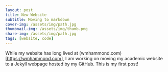 ```yaml
---
layout: post
title: New Website
subtitle: Moving to markdown
cover-img: /assets/img/path.jpg
thumbnail-img: /assets/img/thumb.png
share-img: /assets/img/path.jpg
tags: [website, code]
---
```


While my website has long lived at (wmhammond.com)[https://wmhammond.com], I am working on moving my academic website to a Jekyll webpage hosted by my GitHub. This is my first post!

